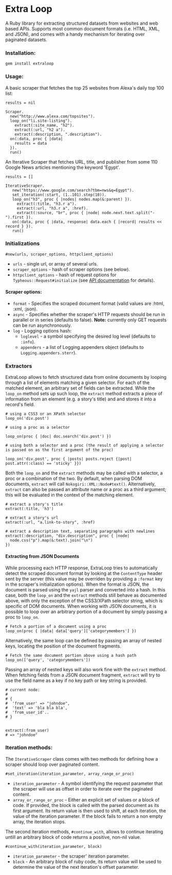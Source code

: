 # Extra Loop

A Ruby library for extracting structured datasets from websites and web based APIs. 
Supports most common document formats (i.e. HTML, XML, and JSON), and comes with a handy mechanism 
for iterating over paginated datasets.


### Installation:

    gem install extraloop

### Usage:

A basic scraper that fetches the top 25 websites from Alexa's daily top 100 list:

    results = nil

    Scraper.
      new("http://www.alexa.com/topsites").
      loop_on("li.site-listing").
        extract(:site_name, "h2").
        extract(:url, "h2 a").
        extract(:description, ".description").
      on(:data, proc { |data|
        results = data
      }).
      run()

An Iterative Scraper that fetches URL, title, and publisher from some 110 Google News articles mentioning the keyword 'Egypt'.

    results = []

    IterativeScraper.
       new("https://www.google.com/search?tbm=nws&q=Egypt").
       set_iteration(:start, (1..101).step(10)).
       loop_on("h3", proc { |nodes| nodes.map(&:parent) }).
         extract(:title, "h3.r a").
         extract(:url, "h3.r a", :href).
         extract(:source, "br", proc { |node| node.next.text.split("-").first }).
       on(:data, proc { |data, response| data.each { |record| results << record } }).
       run()


### Initializations

    #new(urls, scraper_options, httpclient_options)

- `urls` - single url, or array of several urls.
- `scraper_options` - hash of scraper options (see below).
- `httpclient_options` - hash of request options for `Typheous::Request#initialize` (see [API documentation](http://rubydoc.info/github/pauldix/typhoeus/master/Typhoeus/Request#initialize-instance_method) for details).

#### Scraper options:
* `format` - Specifies the scraped document format (valid values are :html, :xml, :json). 
* `async` - Specifies whether the scraper's HTTP requests should be run in parallel or in series (defaults to false). **Note:** currently only GET requests can be run asynchronously.
* `log` - Logging options hash:
     * `loglevel`  - a symbol specifying the desired log level (defaults to `:info`).
     * `appenders` - a list of Logging.appenders object (defaults to `Logging.appenders.sterr`).

### Extractors

ExtraLoop allows to fetch structured data from online documents by looping through a list of elements matching a given selector. For each of the matched element, an arbitrary set of fields can be extracted. While the `loop_on` method sets up such loop, the `extract` method extracts a piece of information from an element (e.g. a story's title) and and stores it into a record's field.


    # using a CSS3 or an XPath selector
    loop_on('div.post')

    # using a proc as a selector

    loop_on(proc { |doc| doc.search('div.post') })

    # using both a selector and a proc (the result of applying a selector is passed on as the first argument of the proc)

    loop_on('div.post', proc { |posts| posts.reject {|post| post.attr(:class) == 'sticky' }})

Both the `loop_on` and the `extract` methods may be called with a selector, a proc or a combination of the two. By default, when parsing DOM documents, `extract` will call
`Nokogiri::XML::Node#text()`. Alternatively, `extract` can also be passed an attribute name or a proc as a third argument; this will be evaluated in the context of the matching element. 

    # extract a story's title 
    extract(:title, 'h3')

    # extract a story's url
    extract(:url, "a.link-to-story", :href)

    # extract a description text, separating paragraphs with newlines 
    extract(:description, "div.description", proc { |node|
      node.css("p").map(&:text).join("\n") 
    })

#### Extracting from JSON Documents

While processing each HTTP response, ExtraLoop tries to automatically detect the scraped document format by looking at the `ContentType` header sent by the server (this value may be overriden by providing a `:format` key in the scraper's initialization options).
When the format is JSON, the document is parsed using the `yajl` parser and converted into a hash. In this case, both the `loop_on` and the `extract` methods still behave as documented above, with only the exception of the CSS3/XPath selector string, which is specific of DOM documents.
When working with JSON documents, it is possible to loop over an arbitrary portion of a document by simply passing a proc to `loop_on`.

    # Fetch a portion of a document using a proc
    loop_on(proc { |data| data['query']['categorymembers'] })

Alternatively, the same loop can be defined by passing an array of nested keys, locating the position of the document fragments.

    # Fetch the same document portion above using a hash path
    loop_on(['query', 'categorymembers'])

Passing an array of nested keys will also work fine with the `extract` method.
When fetching fields from a JSON document fragment, `extract` will try to use the
field name as a key if no key path or key string is provided.

    # current node:
    # 
    # {
    #  'from_user' => "johndoe", 
    #  'text' => 'bla bla bla',
    #  'from_user_id'..
    # }
    

    extract(:from_user)
    # => "johndoe"


### Iteration methods:

The `IterativeScraper` class comes with two methods for defining how a scraper should loop over paginated content. 


    #set_iteration(iteration_parameter, array_range_or_proc)

* `iteration_parameter` - A symbol identifying the request parameter that the scraper will use as offset in order to iterate over the paginated content.
* `array_or_range_or_proc` - Either an explicit set of values or a block of code. If provided, the block is called with the parsed document as its first argument. Its return value is then used to shift, at each iteration, the value of the iteration parameter. If the block fails to return a non empty array, the iteration stops.

The second iteration methods, `#continue_with`, allows to continue iterating untill an arbitrary block of code returns a positive, non-nil value.

    #continue_with(iteration_parameter, block)

* `iteration_parameter` - the scraper' iteration parameter.
* `block` - An arbitrary block of ruby code, its return value will be used to determine the value of the next iteration's offset parameter.

